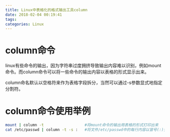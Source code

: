 ```yaml
---
title: Linux中表格化的格式输出工具column
date: 2018-02-04 00:19:41
tags:
categories: Linux
---
```


# column命令

linux有些命令的输出，因为字符串过度拥挤导致输出内容难以识别，例如mount命令。而column命令可以将一些命令的输出内容以表格的形式显示出来。

column命名默认以空格符来作为表格字段拆分，当然可以通过-s参数显式地指定分割符。

# column命令使用举例

```bash
mount | column -t                  #将mount命令的输出用表格的形式打印出来
cat /etc/passwd | column -t -s :   #将文件/etc/passwd中的每行内容以冒号(:)分割开来，并以表格的方式打印出来
```

